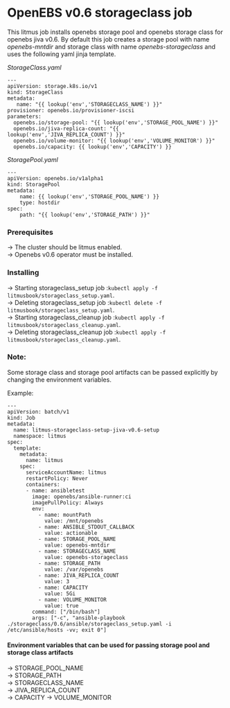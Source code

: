 # OpenEBS v0.6 storageclass job

This litmus job installs openebs storage pool and openebs storage class for openebs jiva v0.6. By default this job creates a storage pool with name *openebs-mntdir* and storage class with name *openebs-storageclass* and uses the following yaml jinja template.

*StorageClass.yaml*

```
---
apiVersion: storage.k8s.io/v1
kind: StorageClass
metadata:
   name: "{{ lookup('env','STORAGECLASS_NAME') }}"
provisioner: openebs.io/provisioner-iscsi
parameters:
  openebs.io/storage-pool: "{{ lookup('env','STORAGE_POOL_NAME') }}"
  openebs.io/jiva-replica-count: "{{ lookup('env','JIVA_REPLICA_COUNT') }}"
  openebs.io/volume-monitor: "{{ lookup('env','VOLUME_MONITOR') }}"
  openebs.io/capacity: {{ lookup('env','CAPACITY') }}
```

*StoragePool.yaml*

```
---
apiVersion: openebs.io/v1alpha1
kind: StoragePool
metadata:
    name: {{ lookup('env','STORAGE_POOL_NAME') }}
    type: hostdir
spec:
    path: "{{ lookup('env','STORAGE_PATH') }}"
```

### Prerequisites

-> The cluster should be litmus enabled.  
-> Openebs v0.6 operator must be installed.  

### Installing

-> Starting storageclass_setup job :```kubectl apply -f litmusbook/storageclass_setup.yaml```.  
-> Deleting storageclass_setup job :```kubectl delete -f litmusbook/storageclass_setup.yaml```.  
-> Starting storageclass_cleanup job :```kubectl apply -f litmusbook/storageclass_cleanup.yaml```.  
-> Deleting storageclass_cleanup job :```kubectl apply -f litmusbook/storageclass_cleanup.yaml```.  

### Note:

Some storage class and storage pool artifacts can be passed explicitly by changing the environment variables.

Example:

```
---
apiVersion: batch/v1
kind: Job
metadata:
  name: litmus-storageclass-setup-jiva-v0.6-setup
  namespace: litmus 
spec:
  template:
    metadata:
      name: litmus
    spec:
      serviceAccountName: litmus
      restartPolicy: Never
      containers:
      - name: ansibletest
        image: openebs/ansible-runner:ci
        imagePullPolicy: Always
        env: 
          - name: mountPath
            value: /mnt/openebs
          - name: ANSIBLE_STDOUT_CALLBACK
            value: actionable
          - name: STORAGE_POOL_NAME
            value: openebs-mntdir
          - name: STORAGECLASS_NAME
            value: openebs-storageclass
          - name: STORAGE_PATH
            value: /var/openebs
          - name: JIVA_REPLICA_COUNT 
            value: 3
          - name: CAPACITY 
            value: 5Gi
          - name: VOLUME_MONITOR 
            value: true
        command: ["/bin/bash"]
        args: ["-c", "ansible-playbook ./storageclass/0.6/ansible/storageclass_setup.yaml -i /etc/ansible/hosts -vv; exit 0"]
```


#### Environment variables that can be used for passing storage pool and storage class artifacts
-> STORAGE_POOL_NAME  
-> STORAGE_PATH  
-> STORAGECLASS_NAME  
-> JIVA_REPLICA_COUNT  
-> CAPACITY
-> VOLUME_MONITOR
